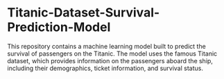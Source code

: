 # Titanic-Dataset-Survival-Prediction-Model
This repository contains a machine learning model built to predict the survival of passengers on the Titanic. The model uses the famous Titanic dataset, which provides information on the passengers aboard the ship, including their demographics, ticket information, and survival status.
